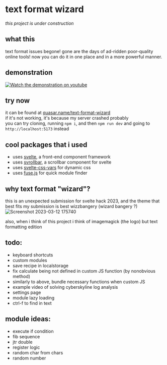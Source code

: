 # text format wizard

*this project is under construction*

## what this

text format issues begone!
gone are the days of ad-ridden poor-quality online tools! now you can do it in one place and in a more powerful manner.

## demonstration

[![Watch the demonstration on youtube](https://yt-embed.live/embed?v=A9qjGUYoL7o)](https://www.youtube.com/watch?v=A9qjGUYoL7o)

## try now

it can be found at [quasar.name/text-format-wizard](https://quasar.name/text-format-wizard/)<br>
if it's not working, it's because my server crashed probably<br>
you can try cloning, running `npm i`, and then `npm run dev` and going to `http://localhost:5173` instead

## cool packages that i used

- uses [svelte](https://svelte.dev/), a front-end component framework
- uses [svrollbar](https://github.com/daylilyfield/svrollbar), a scrollbar component for svelte
- uses [svelte-css-vars](https://github.com/kaisermann/svelte-css-vars) for dynamic css
- uses [fuse.js](https://fusejs.io/) for quick module finder

## why text format "wizard"?

this is an unexpected submission for svelte hack 2023, and the theme that best fits my submission is best wizzbangery (wizard bangery ?)
![Screenshot 2023-03-12 175740](https://user-images.githubusercontent.com/70716985/224576150-6f115b38-b836-4137-9941-baecfbf885f4.png)

also, when i think of this project i think of imagemagick (the logo) but text formatting edition

## todo:
- keyboard shortcuts
- custom modules
- save recipe in localstorage
- fix calculate being not defined in custom JS function (by nonobvious method)
- similarly to above, bundle necessary functions when custom JS
- example video of solving cyberskyline log analysis
- settings page
- module lazy loading
- ctrl-f to find in text

## module ideas:
- execute if condition
- fib sequence
- jtr double
- register logic
- random char from chars
- random number
